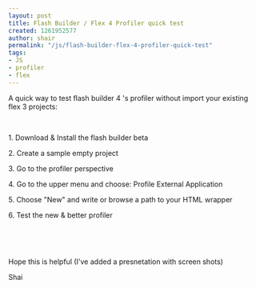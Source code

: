 ```yaml
---
layout: post
title: Flash Builder / Flex 4 Profiler quick test
created: 1261952577
author: shair
permalink: "/js/flash-builder-flex-4-profiler-quick-test"
tags:
- JS
- profiler
- flex
---
```

<p>A quick way to test flash builder 4 's profiler without import your existing flex 3 projects:</p>
<p>&nbsp;</p>
<p>1. Download &amp; Install the flash builder beta</p>
<p>2. Create a sample empty project</p>
<p>3. Go to the profiler perspective</p>
<p>4. Go to the upper menu and choose: Profile External Application</p>
<p>5. Choose &quot;New&quot; and write or browse a path to your HTML wrapper</p>
<p>6. Test the new &amp; better profiler</p>
<p>&nbsp;</p>
<p>&nbsp;</p>
<p>Hope this is helpful (I've added a presnetation with screen shots)</p>
<p>Shai</p>
